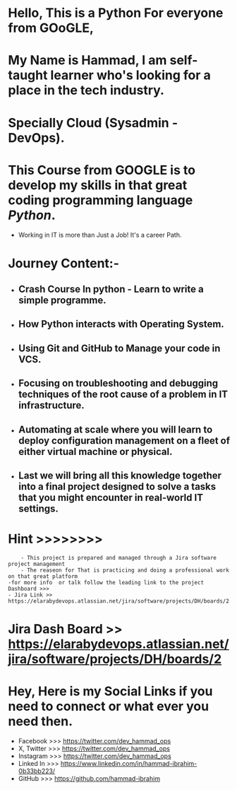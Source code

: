 # Hello, This is a Python For everyone from GOoGLE,
# My Name is Hammad, I am self-taught learner who's looking for a place in the tech industry.
# Specially Cloud (Sysadmin - DevOps).

# This Course from GOOGLE is to develop my skills in that great coding programming language *Python*.
 - Working in IT is more than Just a Job! It's a career Path.

# Journey Content:-
   - ## Crash Course In python - Learn to write a simple programme.
   - ## How Python interacts with Operating System.
   - ## Using Git and GitHub to Manage your code in VCS.
   - ## Focusing on troubleshooting and debugging  techniques of the root cause of a problem in IT infrastructure.
   - ## Automating at scale where you will learn to deploy configuration management on a fleet of either virtual machine  or physical.
   - ## Last we will bring all this knowledge together into a final project designed to solve a tasks that you might encounter in real-world IT settings.
 
# Hint >>>>>>>>
        - This project is prepared and managed through a Jira software project management 
        - The reaseon for That is practicing and doing a professional work on that great platform
    -for more info  or talk follow the leading link to the project Dashboard >>>
    - Jira Link >> https://elarabydevops.atlassian.net/jira/software/projects/DH/boards/2
# Jira Dash Board >> https://elarabydevops.atlassian.net/jira/software/projects/DH/boards/2


# Hey, Here is my Social Links if you need to connect or what ever you need then.
  - Facebook   >>> https://twitter.com/dev_hammad_ops
  - X, Twitter >>> https://twitter.com/dev_hammad_ops
  - Instagram  >>> https://twitter.com/dev_hammad_ops
  - Linked In  >>> https://www.linkedin.com/in/hammad-ibrahim-0b33bb223/
  - GitHub     >>> https://github.com/hammad-ibrahim